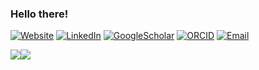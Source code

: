 ### Hello there!

<p><a href="http://caumente.github.io" target="_blank"><img alt="Website" src="https://img.shields.io/badge/website-000000?style=for-the-badge&logo=About.me&logoColor=white "/></a>
<a href="https://www.linkedin.com/in/caumente/" target="_blank"><img alt="LinkedIn" src="https://img.shields.io/badge/linkedin-%230077B5.svg?&style=for-the-badge&logo=linkedin&logoColor=white" /></a>
<a href="https://scholar.google.es/citations?user=pGHSxGMAAAAJ" target="_blank"><img alt="GoogleScholar" src="https://img.shields.io/badge/Google_Scholar-4285F4?style=for-the-badge&logo=google-scholar&logoColor=white "/></a>
<a href="https://orcid.org/0000-0002-3710-3308" target="_blank"><img alt="ORCID" src="https://img.shields.io/badge/orcid-A6CE39?style=for-the-badge&logo=orcid&logoColor=white "/></a>
<a href="mailto:uo297103@uniovi.es" target="_blank"><img alt="Email" src="https://img.shields.io/badge/Microsoft_Outlook-0078D4?style=for-the-badge&logo=microsoft-outlook&logoColor=white "/></a>
</p>


<div style="display: flex;">
  <img src="https://github-readme-stats.vercel.app/api/top-langs/?username=caumente&show_icons=true&theme=shadow_red&layout=compact"/>
  <img src="https://streak-stats.demolab.com/?user=caumente&theme=shadow_red"/>
</div>

